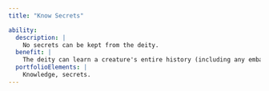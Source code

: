 ```yaml
---
title: "Know Secrets"

ability:
  description: |
    No secrets can be kept from the deity.
  benefit: |
    The deity can learn a creature's entire history (including any embarrassing or vital secrets it might know) just by looking at it. This ability is similar to the {% spell_link legend-lore %} spell, except that it delivers instant results and the subject is allowed a Will save (DC 10 + the deity's Charisma modifier + the deity's divine rank) to avoid the effect.
  portfolioElements: |
    Knowledge, secrets.
---
```

